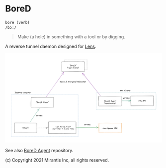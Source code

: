 # BoreD

```
bore (verb)
/bɔː/
```

> Make (a hole) in something with a tool or by digging.

A reverse tunnel daemon designed for [Lens](https://github.com/lensapp/lens).

![architecture](./images/architecture.png)

See also [BoreD Agent](https://github.com/lensapp/bored-agent) repository.

(c) Copyright 2021 Mirantis Inc, all rights reserved.
